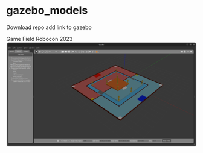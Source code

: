 # gazebo_models

Download repo add link to gazebo

Game Field Robocon 2023
![game field robocon 2023](rbc_map/rbc_map.png)

